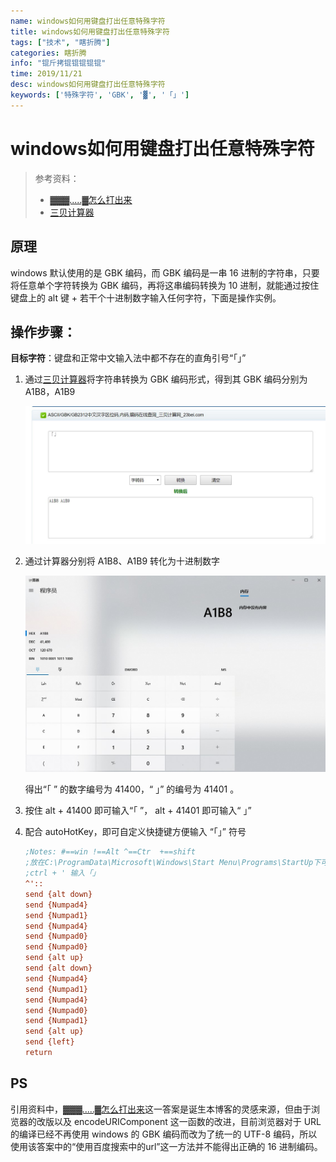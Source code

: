 ```yaml
---
name: windows如何用键盘打出任意特殊字符
title: windows如何用键盘打出任意特殊字符
tags: ["技术", "瞎折腾"]
categories: 瞎折腾
info: "锟斤拷锟锟锟锟锟"
time: 2019/11/21
desc: windows如何用键盘打出任意特殊字符
keywords: ['特殊字符', 'GBK', '▓', '「」']
---
```


# windows如何用键盘打出任意特殊字符

> 参考资料：
>
> - [▓▓▓.....▓怎么打出来](https://zhidao.baidu.com/question/327116550427818605.html#wgt-replyer-all-1770247980)
> - [三贝计算器](https://www.23bei.com/tool-54.html)

## 原理

windows 默认使用的是 GBK 编码，而 GBK 编码是一串 16 进制的字符串，只要将任意单个字符转换为 GBK 编码，再将这串编码转换为 10 进制，就能通过按住键盘上的 alt 键 + 若干个十进制数字输入任何字符，下面是操作实例。

## 操作步骤：

**目标字符**：键盘和正常中文输入法中都不存在的直角引号“「」”

1. 通过[三贝计算器](https://www.23bei.com/tool-54.html)将字符串转换为 GBK 编码形式，得到其 GBK 编码分别为 A1B8，A1B9

   ![exam-1.jpg](./images/escapeExam-1.jpg)

2. 通过计算器分别将 A1B8、A1B9 转化为十进制数字

   ![escapeExam-2](./images/escapeExam-2.jpg)

   得出“「 ” 的数字编号为 41400，“ 」” 的编号为 41401 。

3. 按住 alt + 41400 即可输入“「 ”，  alt + 41401 即可输入“ 」”

4. 配合 autoHotKey，即可自定义快捷键方便输入 “「」” 符号

   ```ini
   ;Notes: #==win !==Alt ^==Ctr  +==shift
   ;放在C:\ProgramData\Microsoft\Windows\Start Menu\Programs\StartUp下可自启动
   ;ctrl + ' 输入「」
   ^'::
   send {alt down}
   send {Numpad4}
   send {Numpad1}
   send {Numpad4}
   send {Numpad0}
   send {Numpad0}
   send {alt up}
   send {alt down}
   send {Numpad4}
   send {Numpad1}
   send {Numpad4}
   send {Numpad0}
   send {Numpad1}
   send {alt up}
   send {left}
   return
   ```

   

## PS

引用资料中，[▓▓▓.....▓怎么打出来](https://zhidao.baidu.com/question/327116550427818605.html#wgt-replyer-all-1770247980)这一答案是诞生本博客的灵感来源，但由于浏览器的改版以及 encodeURIComponent 这一函数的改进，目前浏览器对于 URL 的编译已经不再使用 windows 的 GBK 编码而改为了统一的 UTF-8 编码，所以使用该答案中的“使用百度搜索中的url”这一方法并不能得出正确的 16 进制编码。